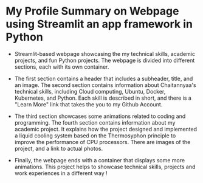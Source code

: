 # My Profile Summary on Webpage using Streamlit an app framework in Python

- Streamlit-based webpage showcasing the my technical skills, academic projects, and fun Python projects. The webpage is divided into different sections, each with its own container.

- The first section contains a header that includes a subheader, title, and an image. The second section contains information about Chaitannyaa's technical skills, including Cloud computing, Ubuntu, Docker, Kubernetes, and Python. Each skill is described in short, and there is a "Learn More" link that takes the you to my Github Account.

- The third section showcases some animations related to coding and programming. The fourth section contains information about my academic project. It explains how the project designed and implemented a liquid cooling system based on the Thermosyphon principle to improve the performance of CPU processors. There are images of the project, and a link to actual photos.

- Finally, the webpage ends with a container that displays some more animations. This project helps to showcase technical skills, projects and work experiences in a different way !





